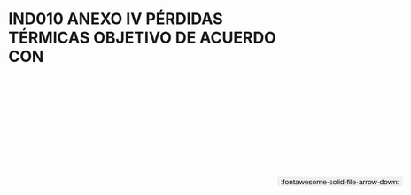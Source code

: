 
# IND010 ANEXO IV PÉRDIDAS TÉRMICAS OBJETIVO DE ACUERDO CON

<a href='../IND010 ANEXO IV PÉRDIDAS TÉRMICAS OBJETIVO DE ACUERDO CON.pdf' download>
<button class='md-button -primary' 
id='download-btn' style="position: fixed; top: 10%; right: 20px; 
        transform: translateY(-50%); z-index: 1000;  border: none; ">
:fontawesome-solid-file-arrow-down: 
</button>
</a>

<div 
    id='../IND010 ANEXO IV PÉRDIDAS TÉRMICAS OBJETIVO DE ACUERDO CON.pdf' 
    data-pdf-url='../IND010 ANEXO IV PÉRDIDAS TÉRMICAS OBJETIVO DE ACUERDO CON.pdf'
    style=' width: 100%; height: auto;overflow: auto;'>
</div>

